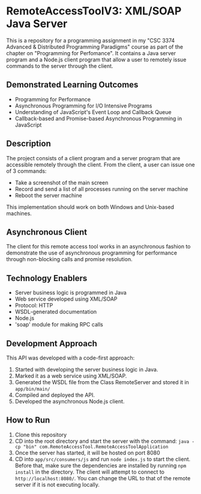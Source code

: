 RemoteAccessToolV3: XML/SOAP Java Server
========================================

This is a repository for a programming assignment in my "CSC 3374 Advanced & Distributed Programming Paradigms" course as part of the chapter on "Programming for Perfomance". It contains a Java server program and a Node.js client program that allow a user to remotely issue commands to the server through the client.

Demonstrated Learning Outcomes
------------------------------

-   Programming for Performance
-   Asynchronous Programming for I/O Intensive Programs
-   Understanding of JavaScript's Event Loop and Callback Queue
-   Callback-based and Promise-based Asynchronous Programming in JavaScript

Description
-----------

The project consists of a client program and a server program that are accessible remotely through the client. From the client, a user can issue one of 3 commands:

-   Take a screenshot of the main screen
-   Record and send a list of all processes running on the server machine
-   Reboot the server machine

This implementation should work on both Windows and Unix-based machines.

Asynchronous Client
-------------------

The client for this remote access tool works in an asynchronous fashion to demonstrate the use of asynchronous programming for performance through non-blocking calls and promise resolution.

Technology Enablers
-------------------

-   Server business logic is programmed in Java
-   Web service developed using XML/SOAP
-   Protocol: HTTP
-   WSDL-generated documentation
-   Node.js
-   'soap' module for making RPC calls

Development Approach
--------------------

This API was developed with a code-first approach:

1.  Started with developing the server business logic in Java.
2.  Marked it as a web service using XML/SOAP.
3.  Generated the WSDL file from the Class RemoteServer and stored it in `app/bin/main/`
4.  Compiled and deployed the API.
5.  Developed the asynchronous Node.js client.

How to Run
----------

1.  Clone this repository
2.  CD into the root directory and start the server with the command: `java -cp "bin" com.RemoteAccessTool.RemoteAccessToolApplication`
3.  Once the server has started, it will be hosted on port 8080
4.  CD into `app/src/consumers/js` and run `node index.js` to start the client. Before that, make sure the dependencies are installed by running `npm install` in the directory. The client will attempt to connect to `http://localhost:8080/`. You can change the URL to that of the remote server if it is not executing locally.
